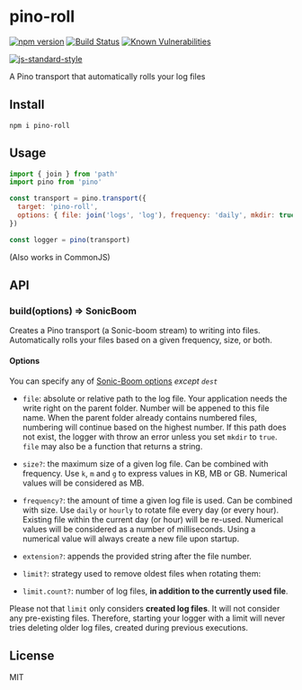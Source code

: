 # pino-roll
[![npm version](https://img.shields.io/npm/v/pino-roll)](https://www.npmjs.com/package/pino-roll)
[![Build Status](https://img.shields.io/github/workflow/status/feugy/pino-roll/CI)](https://github.com/feugy/pino-roll/actions)
[![Known Vulnerabilities](https://snyk.io/test/github/feugy/pino-roll/badge.svg)](https://snyk.io/test/github/feugy/pino-roll)
<!-- [![Coverage Status](https://coveralls.io/repos/github/feugy/pino-roll/badge.svg?branch=master)](https://coveralls.io/github/feugy/pino-roll?branch=master) -->
[![js-standard-style](https://img.shields.io/badge/code%20style-standard-brightgreen.svg?style=flat)](https://standardjs.com/)

A Pino transport that automatically rolls your log files

## Install

```
npm i pino-roll
```

## Usage

```js
import { join } from 'path'
import pino from 'pino'

const transport = pino.transport({
  target: 'pino-roll',
  options: { file: join('logs', 'log'), frequency: 'daily', mkdir: true }
})

const logger = pino(transport)
```

(Also works in CommonJS)


## API

### build(options) => SonicBoom

Creates a Pino transport (a Sonic-boom stream) to writing into files.
Automatically rolls your files based on a given frequency, size, or both.

#### Options

You can specify any of [Sonic-Boom options](https://github.com/pinojs/sonic-boom#sonicboomopts) _except `dest`_

* `file`: absolute or relative path to the log file.
  Your application needs the write right on the parent folder.
  Number will be appened to this file name.
  When the parent folder already contains numbered files, numbering will continue based on the highest number.
  If this path does not exist, the logger with throw an error unless you set `mkdir` to `true`.
  `file` may also be a function that returns a string.

* `size?`: the maximum size of a given log file.
  Can be combined with frequency.
  Use `k`, `m` and `g` to express values in KB, MB or GB.
  Numerical values will be considered as MB.

* `frequency?`: the amount of time a given log file is used.
  Can be combined with size.
  Use `daily` or `hourly` to rotate file every day (or every hour).
  Existing file within the current day (or hour) will be re-used.
  Numerical values will be considered as a number of milliseconds.
  Using a numerical value will always create a new file upon startup.

* `extension?`: appends the provided string after the file number.

* `limit?`: strategy used to remove oldest files when rotating them:

* `limit.count?`: number of log files, **in addition to the currently used file**.

Please not that `limit` only considers **created log files**. It will not consider any pre-existing files.
Therefore, starting your logger with a limit will never tries deleting older log files, created during previous executions.

## License

MIT
